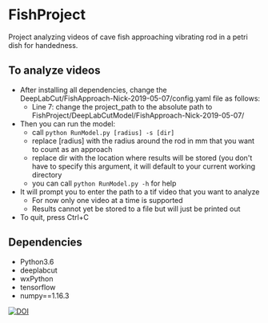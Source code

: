 # FishProject
Project analyzing videos of cave fish approaching vibrating rod in a petri dish for handedness.

## To analyze videos
- After installing all dependencies, change the DeepLabCut/FishApproach-Nick-2019-05-07/config.yaml file as follows:
    - Line 7: change the project_path to the absolute path to FishProject/DeepLabCutModel/FishApproach-Nick-2019-05-07/
- Then you can run the model:
    - call `python RunModel.py [radius] -s [dir]`
    - replace [radius] with the radius around the rod in mm that you want to count as an approach
    - replace dir with the location where results will be stored (you don't have to specify this argument, it will default to your current working directory
    - you can call `python RunModel.py -h` for help
- It will prompt you to enter the path to a tif video that you want to analyze
    - For now only one video at a time is supported
    - Results cannot yet be stored to a file but will just be printed out
- To quit, press Ctrl+C

## Dependencies
- Python3.6
- deeplabcut
- wxPython
- tensorflow
- numpy==1.16.3

[![DOI](https://zenodo.org/badge/186560317.svg)](https://zenodo.org/badge/latestdoi/186560317)
